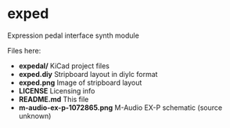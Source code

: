# exped
Expression pedal interface synth module

Files here:

*  **expedal/**   KiCad project files
*  **exped.diy**  Stripboard layout in diylc format
*  **exped.png**  Image of stripboard layout
*  **LICENSE**    Licensing info
*  **README.md**  This file
*  **m-audio-ex-p-1072865.png**  M-Audio EX-P schematic (source unknown)
